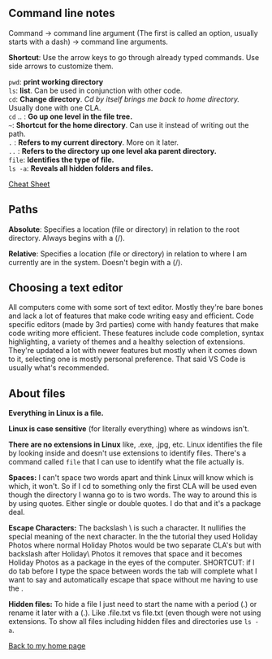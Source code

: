 
## Command line notes

Command -> command line argument (The first is called an option, usually starts with a dash) -> command line arguments.

**Shortcut**: Use the arrow keys to go through already typed commands. Use side arrows to customize them.

`pwd`: **print working directory**  
`ls`: **list**. Can be used in conjunction with other code.  
`cd`: **Change directory**. *Cd by itself brings me back to home directory.* Usually done with one CLA.  
`cd` .. : **Go up one level in the file tree.**  
`~`: **Shortcut for the home directory**. Can use it instead of writing out the path.  
`.` : **Refers to my current directory**. More on it later.  
`..` : **Refers to the directory up one level aka parent directory.**  
`file`: **Identifies the type of file.**  
`ls -a`: **Reveals all hidden folders and files.**  

[Cheat Sheet](https://www.guru99.com/linux-commands-cheat-sheet.html)

## Paths
**Absolute**: Specifies a location (file or directory) in relation to the root directory. Always begins with a (/).  

**Relative**: Specifies a location (file or directory) in relation to where I am currently are in the system. Doesn't begin with a (/).  


## Choosing a text editor  
All computers come with some sort of text editor. Mostly they're bare bones and lack a lot of features that make code writing easy and efficient. Code specific editors (made by 3rd parties) come with handy features that make code writing more efficient. These features include code completion, syntax highlighting, a variety of themes and a healthy selection of extensions. They're updated a lot with newer features but mostly when it comes down to it, selecting one is mostly personal preference. That said VS Code is usually what's recommended. 

## About files  

**Everything in Linux is a file.**  

**Linux is case sensitive** (for literally everything) where as windows isn't.

**There are no extensions in Linux** like, .exe, .jpg, etc. Linux identifies the file by looking inside and doesn't use extensions to identify files. There's a command called `file` that I can use to identify what the file actually is.

**Spaces:** I can't space two words apart and think Linux will know which is which, it won't. So if I cd to something only the first CLA will be used even though the directory I wanna go to is two words. The way to around this is by using quotes. Either single or double quotes. I do that and it's a package deal.

**Escape Characters:** The backslash \ is such a character. It nullifies the special meaning of the next character. In the the tutorial they used Holiday Photos where normal Holiday Photos would be two separate CLA's but with backslash after Holiday\ Photos it removes that space and it becomes Holiday Photos as a package in the eyes of the computer. SHORTCUT: if I do tab before I type the space between words the tab will complete what I want to say and automatically escape that space without me having to use the \.

**Hidden files:** To hide a file I just need to start the name with a period (.) or rename it later with a (.). Like .file.txt vs file.txt (even though were not using extensions. To show all files including hidden files and directories use `ls -a`.

[Back to my home page](README.md)
